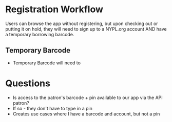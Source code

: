# Registration Workflow
Users can browse the app without registering, but upon checking out or putting it on hold, they will need to sign up to a NYPL.org account AND have a temporary borrowing barcode.

## Temporary Barcode
* Temporary Barcode will need to 


# Questions
* Is access to the patron's barcode + pin available to our app via the API patron?
 * If so - they don't have to type in a pin
 * Creates use cases where I have a barcode and account, but not a pin